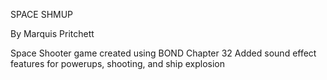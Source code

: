 SPACE SHMUP

By Marquis Pritchett

Space Shooter game created using BOND Chapter 32
Added sound effect features for powerups, shooting, and ship explosion
